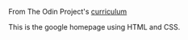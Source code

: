 From The Odin Project's [curriculum](http://www.theodinproject.com/courses/web-development-101/lessons/html-css)



This is the google homepage using HTML and CSS.
